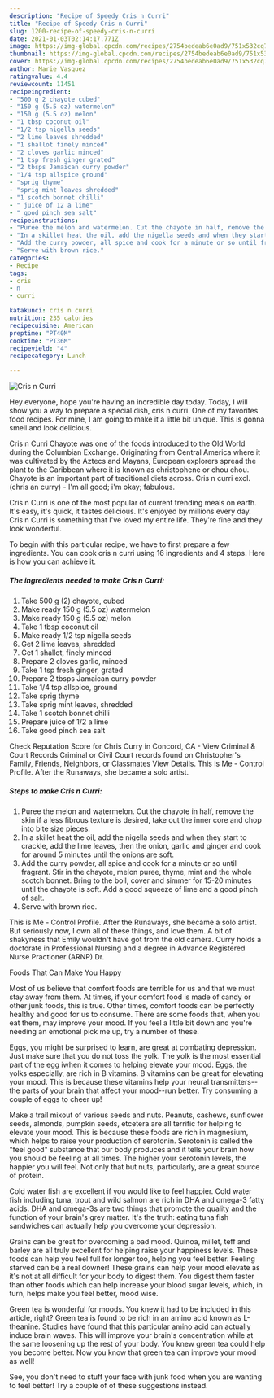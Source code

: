 ```yaml
---
description: "Recipe of Speedy Cris n Curri"
title: "Recipe of Speedy Cris n Curri"
slug: 1200-recipe-of-speedy-cris-n-curri
date: 2021-01-03T02:14:17.771Z
image: https://img-global.cpcdn.com/recipes/2754bedeab6e0ad9/751x532cq70/cris-n-curri-recipe-main-photo.jpg
thumbnail: https://img-global.cpcdn.com/recipes/2754bedeab6e0ad9/751x532cq70/cris-n-curri-recipe-main-photo.jpg
cover: https://img-global.cpcdn.com/recipes/2754bedeab6e0ad9/751x532cq70/cris-n-curri-recipe-main-photo.jpg
author: Marie Vasquez
ratingvalue: 4.4
reviewcount: 11451
recipeingredient:
- "500 g 2 chayote cubed"
- "150 g (5.5 oz) watermelon"
- "150 g (5.5 oz) melon"
- "1 tbsp coconut oil"
- "1/2 tsp nigella seeds"
- "2 lime leaves shredded"
- "1 shallot finely minced"
- "2 cloves garlic minced"
- "1 tsp fresh ginger grated"
- "2 tbsps Jamaican curry powder"
- "1/4 tsp allspice ground"
- "sprig thyme"
- "sprig mint leaves shredded"
- "1 scotch bonnet chilli"
- " juice of 12 a lime"
- " good pinch sea salt"
recipeinstructions:
- "Puree the melon and watermelon. Cut the chayote in half, remove the skin if a less fibrous texture is desired, take out the inner core and chop into bite size pieces."
- "In a skillet heat the oil, add the nigella seeds and when they start to crackle, add the lime leaves, then the onion, garlic and ginger and cook for around 5 minutes until the onions are soft."
- "Add the curry powder, all spice and cook for a minute or so until fragrant. Stir in the chayote, melon puree, thyme, mint and the whole scotch bonnet. Bring to the boil, cover and simmer for 15-20 minutes until the chayote is soft. Add a good squeeze of lime and a good pinch of salt."
- "Serve with brown rice."
categories:
- Recipe
tags:
- cris
- n
- curri

katakunci: cris n curri 
nutrition: 235 calories
recipecuisine: American
preptime: "PT40M"
cooktime: "PT36M"
recipeyield: "4"
recipecategory: Lunch

---
```



![Cris n Curri](https://img-global.cpcdn.com/recipes/2754bedeab6e0ad9/751x532cq70/cris-n-curri-recipe-main-photo.jpg)

Hey everyone, hope you're having an incredible day today. Today, I will show you a way to prepare a special dish, cris n curri. One of my favorites food recipes. For mine, I am going to make it a little bit unique. This is gonna smell and look delicious.

Cris n Curri Chayote was one of the foods introduced to the Old World during the Columbian Exchange. Originating from Central America where it was cultivated by the Aztecs and Mayans, European explorers spread the plant to the Caribbean where it is known as christophene or chou chou. Chayote is an important part of traditional diets across. Cris n curri excl. (chris an curry) - I&#39;m all good; i&#39;m okay; fabulous.

Cris n Curri is one of the most popular of current trending meals on earth. It's easy, it's quick, it tastes delicious. It's enjoyed by millions every day. Cris n Curri is something that I've loved my entire life. They're fine and they look wonderful.


To begin with this particular recipe, we have to first prepare a few ingredients. You can cook cris n curri using 16 ingredients and 4 steps. Here is how you can achieve it.

<!--inarticleads1-->

##### The ingredients needed to make Cris n Curri:

1. Take 500 g (2) chayote, cubed
1. Make ready 150 g (5.5 oz) watermelon
1. Make ready 150 g (5.5 oz) melon
1. Take 1 tbsp coconut oil
1. Make ready 1/2 tsp nigella seeds
1. Get 2 lime leaves, shredded
1. Get 1 shallot, finely minced
1. Prepare 2 cloves garlic, minced
1. Take 1 tsp fresh ginger, grated
1. Prepare 2 tbsps Jamaican curry powder
1. Take 1/4 tsp allspice, ground
1. Take sprig thyme
1. Take sprig mint leaves, shredded
1. Take 1 scotch bonnet chilli
1. Prepare  juice of 1/2 a lime
1. Take  good pinch sea salt


Check Reputation Score for Chris Curry in Concord, CA - View Criminal &amp; Court Records Criminal or Civil Court records found on Christopher&#39;s Family, Friends, Neighbors, or Classmates View Details. This is Me - Control Profile. After the Runaways, she became a solo artist. 

<!--inarticleads2-->

##### Steps to make Cris n Curri:

1. Puree the melon and watermelon. Cut the chayote in half, remove the skin if a less fibrous texture is desired, take out the inner core and chop into bite size pieces.
1. In a skillet heat the oil, add the nigella seeds and when they start to crackle, add the lime leaves, then the onion, garlic and ginger and cook for around 5 minutes until the onions are soft.
1. Add the curry powder, all spice and cook for a minute or so until fragrant. Stir in the chayote, melon puree, thyme, mint and the whole scotch bonnet. Bring to the boil, cover and simmer for 15-20 minutes until the chayote is soft. Add a good squeeze of lime and a good pinch of salt.
1. Serve with brown rice.


This is Me - Control Profile. After the Runaways, she became a solo artist. But seriously now, I own all of these things, and love them. A bit of shakyness that Emily wouldn&#39;t have got from the old camera. Curry holds a doctorate in Professional Nursing and a degree in Advance Registered Nurse Practioner (ARNP) Dr. 

Foods That Can Make You Happy


Most of us believe that comfort foods are terrible for us and that we must stay away from them. At times, if your comfort food is made of candy or other junk foods, this is true. Other times, comfort foods can be perfectly healthy and good for us to consume. There are some foods that, when you eat them, may improve your mood. If you feel a little bit down and you're needing an emotional pick me up, try a number of these.

Eggs, you might be surprised to learn, are great at combating depression. Just make sure that you do not toss the yolk. The yolk is the most essential part of the egg iwhen it comes to helping elevate your mood. Eggs, the yolks especially, are rich in B vitamins. B vitamins can be great for elevating your mood. This is because these vitamins help your neural transmitters--the parts of your brain that affect your mood--run better. Try consuming a couple of eggs to cheer up!

Make a trail mixout of various seeds and nuts. Peanuts, cashews, sunflower seeds, almonds, pumpkin seeds, etcetera are all terrific for helping to elevate your mood. This is because these foods are rich in magnesium, which helps to raise your production of serotonin. Serotonin is called the "feel good" substance that our body produces and it tells your brain how you should be feeling at all times. The higher your serotonin levels, the happier you will feel. Not only that but nuts, particularly, are a great source of protein.

Cold water fish are excellent if you would like to feel happier. Cold water fish including tuna, trout and wild salmon are rich in DHA and omega-3 fatty acids. DHA and omega-3s are two things that promote the quality and the function of your brain's grey matter. It's the truth: eating tuna fish sandwiches can actually help you overcome your depression. 

Grains can be great for overcoming a bad mood. Quinoa, millet, teff and barley are all truly excellent for helping raise your happiness levels. These foods can help you feel full for longer too, helping you feel better. Feeling starved can be a real downer! These grains can help your mood elevate as it's not at all difficult for your body to digest them. You digest them faster than other foods which can help increase your blood sugar levels, which, in turn, helps make you feel better, mood wise.

Green tea is wonderful for moods. You knew it had to be included in this article, right? Green tea is found to be rich in an amino acid known as L-theanine. Studies have found that this particular amino acid can actually induce brain waves. This will improve your brain's concentration while at the same loosening up the rest of your body. You knew green tea could help you become better. Now you know that green tea can improve your mood as well!

See, you don't need to stuff your face with junk food when you are wanting to feel better! Try  a  couple of  of  these  suggestions  instead.

